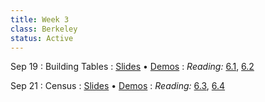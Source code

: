 ```yaml
---
title: Week 3
class: Berkeley
status: Active
---
```


Sep 19
: Building Tables
  : [Slides]() &#8226; [Demos]()
: *Reading:* [6.1](https://inferentialthinking.com/chapters/06/1/Sorting_Rows.html), [6.2](https://inferentialthinking.com/chapters/06/2/Selecting_Rows.html)
  
Sep 21
: Census
  : [Slides]() &#8226; [Demos]()
: *Reading:* [6.3](https://inferentialthinking.com/chapters/06/3/Example_Population_Trends.html), [6.4](https://inferentialthinking.com/chapters/06/4/Example_Sex_Ratios.html)

